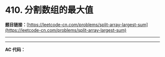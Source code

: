 # 410. 分割数组的最大值

**题目链接：**[https://leetcode-cn.com/problems/split-array-largest-sum](https://leetcode-cn.com/problems/split-array-largest-sum)

---

<Cards card="leetcode_410_split-array-largest-sum"></Cards>

---

**AC 代码：**

```java

```